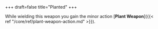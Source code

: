 +++
draft=false
title="Planted"
+++

While wielding this weapon you gain the minor action [**Plant Weapon**]({{< ref "/core/ref/plant-weapon-action.md" >}}).
